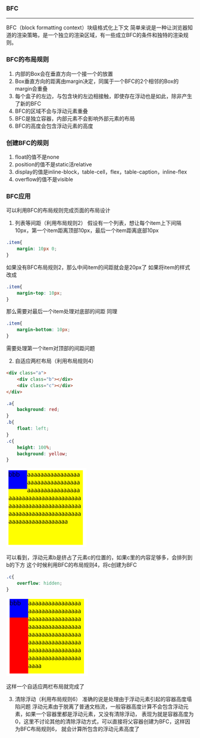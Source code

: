 ### BFC
***
BFC（block formatting context）块级格式化上下文
简单来说是一种让浏览器知道的渲染策略，是一个独立的渲染区域，有一些成立BFC的条件和独特的渲染规则。

### BFC的布局规则
1. 内部的Box会在垂直方向一个接一个的放置
2. Box垂直方向的距离由margin决定，同属于一个BFC的2个相邻的Box的margin会重叠
3. 每个盒子的左边，与包含块的左边相接触，即使存在浮动也是如此，除非产生了新的BFC
4. BFC的区域不会与浮动元素重叠
5. BFC是独立容器，内部元素不会影响外部元素的布局
6. BFC的高度会包含浮动元素的高度

### 创建BFC的规则
1. float的值不是none
2. position的值不是static活relative
3. display的值是inline-block，table-cell，flex，table-caption，inline-flex
4. overflow的值不是visible

### BFC应用
可以利用BFC的布局规则完成页面的布局设计
1. 列表等间距（利用布局规则2）
假设有一个列表，想让每个item上下间隔10px，第一个item距离顶部10px，最后一个item距离底部10px
```css
.item{
    margin: 10px 0;
}
```
如果没有BFC布局规则2，那么中间item的间距就会是20px了
如果将item的样式改成
```css
.item{
    margin-top: 10px;
}
```
那么需要对最后一个item处理对底部的间距
同理
```css
.item{
    margin-bottom: 10px;
}
```
需要处理第一个item对顶部的间距问题

2. 自适应两栏布局（利用布局规则4）
```html
<div class="a">
    <div class="b"></div>
    <div class="c"></div>
</div>
```
```css
.a{
    background: red;
}
.b{
    float: left;
}
.c{
    height: 100%;
    background: yellow;
}
```

![](https://raw.githubusercontent.com/heyach/blog/main/images/bfc2.png)

可以看到，浮动元素b是挤占了元素c的位置的，如果c里的内容足够多，会排列到b的下方
这个时候利用BFC的布局规则4，将c创建为BFC
```css
.c{
    overflow: hidden;
}
```
![](https://raw.githubusercontent.com/heyach/blog/main/images/bfc1.png)

这样一个自适应两栏布局就完成了

3. 清除浮动（利用布局规则6）
准确的说是处理由于浮动元素引起的容器高度塌陷问题
浮动元素由于脱离了普通文档流，一般容器高度计算不会包含浮动元素，如果一个容器里都是浮动元素，又没有清除浮动，
表现为就是容器高度为0，这里不讨论其他的清除浮动方式，可以直接将父容器创建为BFC，这样因为BFC布局规则6，
就会计算所包含的浮动元素高度了